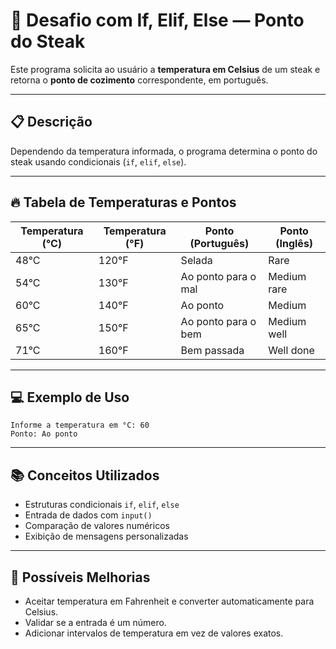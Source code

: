 # 🥩 Desafio com If, Elif, Else — Ponto do Steak

Este programa solicita ao usuário a **temperatura em Celsius** de um steak e retorna o **ponto de cozimento** correspondente, em português.

---

## 📋 Descrição
Dependendo da temperatura informada, o programa determina o ponto do steak usando condicionais (`if`, `elif`, `else`).  

---

## 🔥 Tabela de Temperaturas e Pontos

| Temperatura (°C) | Temperatura (°F) | Ponto (Português)               | Ponto (Inglês)       |
|------------------|------------------|----------------------------------|----------------------|
| 48°C              | 120°F            | Selada                          | Rare                 |
| 54°C              | 130°F            | Ao ponto para o mal             | Medium rare          |
| 60°C              | 140°F            | Ao ponto                        | Medium               |
| 65°C              | 150°F            | Ao ponto para o bem              | Medium well          |
| 71°C              | 160°F            | Bem passada                     | Well done            |

---

## 💻 Exemplo de Uso

```
Informe a temperatura em °C: 60
Ponto: Ao ponto
```

---

## 📚 Conceitos Utilizados
- Estruturas condicionais `if`, `elif`, `else`
- Entrada de dados com `input()`
- Comparação de valores numéricos
- Exibição de mensagens personalizadas

---

## 🚀 Possíveis Melhorias
- Aceitar temperatura em Fahrenheit e converter automaticamente para Celsius.
- Validar se a entrada é um número.
- Adicionar intervalos de temperatura em vez de valores exatos.
